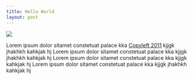 ```yaml
---
title: Hello World
layout: post
---
```


<img class="gambar" src="http://24.media.tumblr.com/tumblr_lo8yr98sXV1qj3yvjo1_500.png"></img>
<p>Lorem ipsum dolor sitamet constetuat palace kka <a href="#">Copyleft 2011</a> kjjgk jhakhkh kahkjak hj Lorem ipsum dolor sitamet constetuat palace kka kjjgk jhakhkh kahkjak hj Lorem ipsum dolor sitamet constetuat palace kka kjjgk kahkjak hj Lorem ipsum dolor sitamet constetuat palace kka kjjgk jhakhkh kahkjak hj</p>